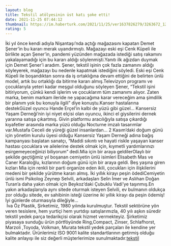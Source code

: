 ```yaml
--- 
layout: blog
title: Tekstil atölyesinin üst katı şoke etti!
date: 2021-11-25 07:44:12
thumbnail: https://im.haberturk.com/2021/11/25/ver1637826279/3263672_1200x627.jpg
rating: 5
---
```

İki yıl önce kendi adıyla Nişantaşı’nda açtığı mağazasını kapatan Demet Şener’in bu kararı merak uyandırmıştı. Mağazayı eski eşi Cenk Küpeli ile birlikte açan Şener’in, pandemi yüzünden mağazada istediği satış rakamını yakalayamadığı için bu kararı aldığı söylenmişti.Yanıtı ilk ağızdan duymak için Demet Şener’i aradım. Şener, tekstil işinin çok fazla zamanını aldığı söyleyerek, mağazayı bu nedenle kapatmak istediğini söyledi. Eski eşi Cenk Küpeli ile boşandıktan sonra da iş ortaklığına devam ettiğini de belirten ünlü model, artık bu ortaklığı da bitirme kararı almış.Televizyon programı ve çocuklarıyla yeteri kadar meşgul olduğunu söyleyen Şener, “Tekstil işini bitiriyorum, çünkü kendi işlerim ve çocuklarım tüm zamanımı alıyor. Zaten marka, benim markam ileride ne yapacağıma karar vereceğim ama şimdilik bir planım yok bu konuyla ilgili” diye konuştu.Kanser hastalarına destekGüzel oyuncu Hande Erçel’in kalbi de yüzü gibi güzel… Kansersiz Yaşam Derneği’nin iyi niyet elçisi olan oyuncu, ikinci el giysilerini dernek yararına satışa çıkartmış. Givin platformu aracılığıyla satışa çıkardığı kıyafetler arasında marka yüzü olduğu Nocturne imzalı tasarımlar var.Mustafa Ceceli de yüreği güzel insanlardan… 2 Kasım’daki doğum günü için yönetim kurulu üyesi olduğu Kansersiz Yaşam Derneği adına bağış kampanyası başlatan sanatçı, “Maddi sıkıntı ve hayati riskle yaşayan kanser hastası çocuklara ve ailelerine destek olmak için, kıymetli yardımlarınızı esirgemeyeceğinizi biliyorum” dedi.Mia için bir araya geldilerOlaylı bir şekilde geçtiğimiz yıl boşanan cemiyetin ünlü isimleri Elisabeth Mas ve Caner Karaloğlu, kızlarının doğum günü için bir araya geldi. Beş yaşına giren kızları Mia için renkli bir parti organize eden ikili, çocukları için ilişkilerini medeni bir şekilde yürütme kararı almış. İki yıllık kirayı peşin ödediCemiyetin ünlü ismi Psikolog Zeynep Selvili, arkadaşları Selin İmer ve Aslıhan Doğan Turan’a daha yakın olmak için Beykoz’daki Çubuklu Vadi’ye taşınmış.En yakın arkadaşlarıyla aynı sitede oturmak isteyen Selvili, ev bulmanın oldukça zor olduğu sitede, ev sahibinin isteği üzerine iki yıllık kirayı da peşin ödemiş! İyi günlerde oturmasıyla dileğiyle...</br>&nbsp;İva Öz Plastik, Şirketimiz, 1980 yılında kurulmuştur. Tekstil sektörüne yön veren tesislere, hem yurtiçi hem yurtdışı satışlarımızla, 40 yılı aşkın süredir tekstil yedek parça tedarikçisi olarak hizmet vermekteyiz. Şirketimiz piyasaya sunduğu ürün pörtföyünde Ring,Compact, Zinser, Schlafhorst, Marzoli ,Toyoda, Volkman, Murata tekstil yedek parçaları ile kendine yer bulmaktadır. Ürünlerimiz ISO 9001 kalite standartlarının getirmiş olduğu kalite anlayışı ile siz değerli müşterlerimize sunulmaktadır.<a href="https://www.ivaozplastik.com/">tekstil</a>